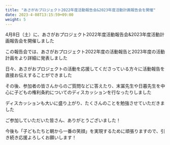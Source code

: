 ```yaml
---
title: "あさがおプロジェクト2022年度活動報告会&2023年度活動計画報告会を開催"
date: 2023-4-08T13:15:59+09:00
weight: 5
---
```

4月8日（土）に、あさがおプロジェクト2022年度活動報告会&2023年度活動計画報告会を開催しました
<!--more-->

この報告会では、あさがおプロジェクト2022年度の活動報告と2023年度の活動計画をより詳細に発表しました

日々、あさがおプロジェクトの活動を応援してくださっている方々に活動報告を直接お伝えすることができました

その後、参加者の皆さんからのご質問などに答えたり、末冨先生や日暮先生を中心に子どもの権利条約についてのディスカッションを行なったりしました

ディスカッションも大いに盛り上がり、たくさんのことを勉強させていただきました

ご参加していただいた皆さん、ありがとうございました！

今後も「子どもたちと朝から一番の笑顔」を実現するために頑張りますので、引き続き応援よろしくお願いします！